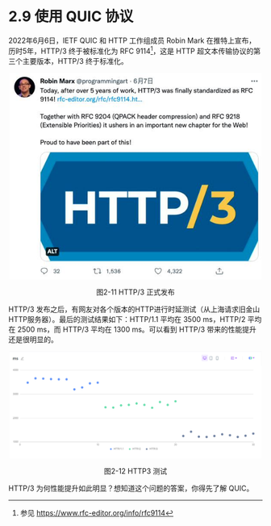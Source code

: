 # 2.9 使用 QUIC 协议

2022年6月6日，IETF QUIC 和 HTTP 工作组成员 Robin Mark 在推特上宣布，历时5年，HTTP/3 终于被标准化为 RFC 9114[^1]，这是 HTTP 超文本传输协议的第三个主要版本，HTTP/3 终于标准化。

<div  align="center">
	<img src="../assets/http3-11.png" width = "500"  align=center />
	<p>图2-11 HTTP/3 正式发布</p>
</div> 

HTTP/3 发布之后，有网友对各个版本的HTTP进行时延测试（从上海请求旧金山HTTP服务器）。最后的测试结果如下：HTTP/1.1 平均在 3500 ms，HTTP/2 平均在 2500 ms，而 HTTP/3 平均在 1300 ms。可以看到 HTTP/3 带来的性能提升还是很明显的。

<div  align="center">
	<img src="../assets/http3.png" width = "500"  align=center />
	<p>图2-12 HTTP3 测试</p>
</div> 

HTTP/3 为何性能提升如此明显？想知道这个问题的答案，你得先了解 QUIC。

[^1]: 参见 https://www.rfc-editor.org/info/rfc9114